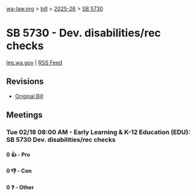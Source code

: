[wa-law.org](/) > [bill](/bill/) > [2025-26](/bill/2025-26/) > [SB 5730](/bill/2025-26/sb/5730/)

# SB 5730 - Dev. disabilities/rec checks
[leg.wa.gov](https://app.leg.wa.gov/billsummary?BillNumber=5730&Year=2025&Initiative=false) | [RSS Feed](./rss.xml)

## Revisions
* [Original Bill](1/)

## Meetings
### Tue 02/18 08:00 AM - Early Learning & K-12 Education (EDU): SB 5730 Dev. disabilities/rec checks
#### 0 👍 - Pro

#### 0 👎 - Con

#### 0 ❓ - Other
